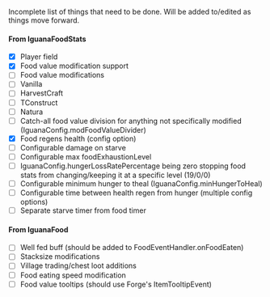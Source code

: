 Incomplete list of things that need to be done. Will be added to/edited as things move forward.

#### From IguanaFoodStats
- [x] Player field
- [x] Food value modification support
- [ ] Food value modifications
 - [ ] Vanilla
 - [ ] HarvestCraft
 - [ ] TConstruct
 - [ ] Natura
 - [ ] Catch-all food value division for anything not specifically modified (IguanaConfig.modFoodValueDivider)
- [x] Food regens health (config option)
- [ ] Configurable damage on starve
- [ ] Configurable max foodExhaustionLevel
- [ ] IguanaConfig.hungerLossRatePercentage being zero stopping food stats from changing/keeping it at a specific level (19/0/0)
- [ ] Configurable minimum hunger to theal (IguanaConfig.minHungerToHeal)
- [ ] Configurable time between health regen from hunger (multiple config options)
- [ ] Separate starve timer from food timer

#### From IguanaFood
- [ ] Well fed buff (should be added to FoodEventHandler.onFoodEaten)
- [ ] Stacksize modifications
- [ ] Village trading/chest loot additions
- [ ] Food eating speed modification
- [ ] Food value tooltips (should use Forge's ItemTooltipEvent)
